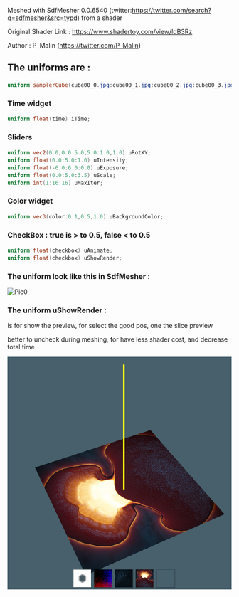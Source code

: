 Meshed with SdfMesher 0.0.6540 (twitter:https://twitter.com/search?q=sdfmesher&src=typd) from a shader

Original Shader Link : https://www.shadertoy.com/view/ldB3Rz

Author : P_Malin (https://twitter.com/P_Malin)

## The uniforms are :

```glsl
uniform samplerCube(cube00_0.jpg:cube00_1.jpg:cube00_2.jpg:cube00_3.jpg:cube00_4.jpg:cube00_5.jpg) iChannel0;
```

### Time widget
 
```glsl
uniform float(time) iTime;
```

### Sliders

```glsl
uniform vec2(0.0,0.0:5.0,5.0:1.0,1.0) uRotXY;
uniform float(0.0:5.0:1.0) uIntensity;
uniform float(-6.0:6.0:0.0) uExposure;
uniform float(0.0:5.0:3.5) uScale;
uniform int(1:16:16) uMaxIter;
```

### Color widget

```glsl
uniform vec3(color:0.1,0.5,1.0) uBackgroundColor;
```

### CheckBox : true is > to 0.5, false < to 0.5

```glsl
uniform float(checkbox) uAnimate;
uniform float(checkbox) uShowRender;
```

### The uniform look like this in SdfMesher :

![Pic0](pic0.png)

### The uniform uShowRender :

is for show the preview, for select the good pos, one the slice preview 

better to uncheck during meshing, for have less shader cost, and decrease total time

![Pic2](pic2.png)
